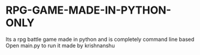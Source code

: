# RPG-GAME-MADE-IN-PYTHON-ONLY
Its a rpg battle game made in python and is completely command line based
Open main.py to run it
made by krishnanshu
